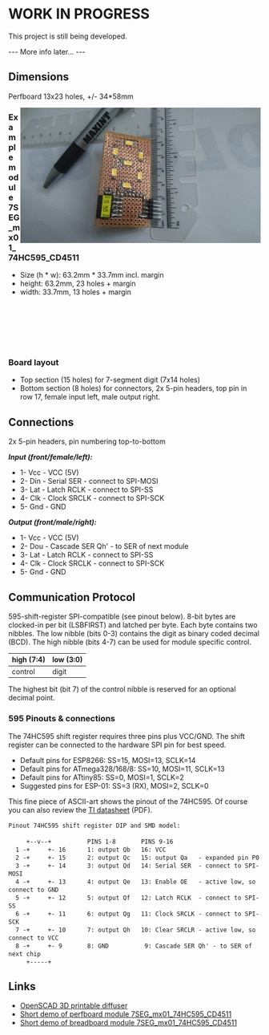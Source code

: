 # WORK IN PROGRESS 


This project is still being developed. 

--- More info later... ---


## Dimensions
Perfboard 13x23 holes, +/- 34*58mm

[<img align="right" src="https://github.com/maxint-rd/YT_7-seg_modules/blob/master/images/7SEG_mx01_74HC595_CD4511_front_480.jpg" width=480>](https://github.com/maxint-rd/YT_7-seg_modules/blob/master/images/7SEG_mx01_74HC595_CD4511_front.jpg)
### Example module 7SEG_mx01_74HC595_CD4511
 - Size (h * w): 63.2mm * 33.7mm incl. margin 
 - height: 63.2mm, 23 holes + margin
 - width: 33.7mm, 13 holes + margin
 
&nbsp;<br>
&nbsp;<br>
&nbsp;<br>
&nbsp;<br>
&nbsp;<br>

### Board layout
 - Top section (15 holes) for 7-segment digit (7x14 holes) 
 - Bottom section (8 holes) for connectors, 2x 5-pin headers, top pin in row 17, female input left, male output right.

## Connections
2x 5-pin headers, pin numbering top-to-bottom

***Input (front/female/left):***
- 1- Vcc - VCC (5V)
- 2- Din - Serial SER  - connect to SPI-MOSI
- 3- Lat - Latch RCLK  - connect to SPI-SS
- 4- Clk - Clock SRCLK - connect to SPI-SCK
- 5- Gnd - GND

***Output (front/male/right):***
- 1- Vcc - VCC (5V)
- 2- Dou - Cascade SER Qh' - to SER of next module
- 3- Lat - Latch RCLK  - connect to SPI-SS
- 4- Clk - Clock SRCLK - connect to SPI-SCK
- 5- Gnd - GND

## Communication Protocol
595-shift-register SPI-compatible (see pinout below).
8-bit bytes are clocked-in per bit (LSBFIRST) and latched per byte.
Each byte contains two nibbles. The low nibble (bits 0-3) contains the digit as binary coded decimal (BCD). The high nibble (bits 4-7) can be used for module specific control.

high (7:4) | low (3:0)
----|----
control | digit

The highest bit (bit 7) of the control nibble is reserved for an optional decimal point.

### 595 Pinouts & connections
The 74HC595 shift register requires three pins plus VCC/GND.
The shift register can be connected to the hardware SPI pin for best speed.
- Default pins for ESP8266:   SS=15, MOSI=13, SCLK=14
- Default pins for ATmega328/168/8: SS=10, MOSI=11, SCLK=13
- Default pins for ATtiny85:  SS=0, MOSI=1, SCLK=2
- Suggested pins for ESP-01: SS=3 (RX), MOSI=2, SCLK=0

This fine piece of ASCII-art shows the pinout of the 74HC595. Of course you can also review the [TI datasheet](http://www.ti.com/lit/ds/symlink/sn74hc595.pdf) (PDF).
```
Pinout 74HC595 shift register DIP and SMD model:

     +--v--+          PINS 1-8       PINS 9-16
  1 -+     +- 16      1: output Qb   16: VCC
  2 -+     +- 15      2: output Qc   15: output Qa   - expanded pin P0
  3 -+     +- 14      3: output Qd   14: Serial SER  - connect to SPI-MOSI
  4 -+     +- 13      4: output Qe   13: Enable OE   - active low, so connect to GND
  5 -+     +- 12      5: output Qf   12: Latch RCLK  - connect to SPI-SS
  6 -+     +- 11      6: output Qg   11: Clock SRCLK - connect to SPI-SCK
  7 -+     +- 10      7: output Qh   10: Clear SRCLR - active low, so connect to VCC
  8 -+     +- 9       8: GND          9: Cascade SER Qh' - to SER of next chip
     +-----+
```

## Links
 - [OpenSCAD 3D printable diffuser](https://www.thingiverse.com/thing:3843620)
 - [Short demo of perfboard module 7SEG_mx01_74HC595_CD4511](https://youtu.be/kZXWjLeaHmE)
 - [Short demo of breadboard module 7SEG_mx01_74HC595_CD4511](https://youtu.be/Lo2c12xWo7Q)
